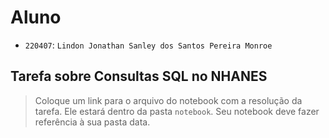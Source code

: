 # Aluno
* `220407`: `Lindon Jonathan Sanley dos Santos Pereira Monroe`

## Tarefa sobre Consultas SQL no NHANES

> Coloque um link para o arquivo do notebook com a resolução da tarefa. Ele estará dentro da pasta `notebook`. Seu notebook deve fazer referência à sua pasta data.

